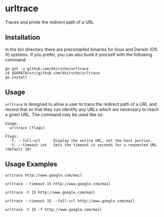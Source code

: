 # urltrace
Traces and prints the redirect path of a URL

## Installation

In the bin directory there are precompiled binaries for linux and Darwin (OS X) systems. If you prefer, you can also build it yourself with the following command:

```
go get -u github.com/kkirsche/urltrace
cd $GOPATH/src/github.com/kkirsche/urltrace
go install
```

## Usage
`urltrace` is designed to allow a user to trace the redirect path of a URL and record that so that they can identify any URLs which are necessary to reach a given URL. The command may be used like so:

```
Usage:
  urltrace [flags]

Flags:
  -f, --full-url      Display the entire URL, not the host portion.
  -t, --timeout int   Sets the timeout in seconds for a requested URL (default 10)
```

## Usage Examples
```
urltrace http://www.google.com/mail

urltrace --timeout 15 http://www.google.com/mail

urltrace -t 15 http://www.google.com/mail

urltrace --timeout 15 --full-url http://www.google.com/mail

urltrace -t 15 -f http://www.google.com/mail
```

